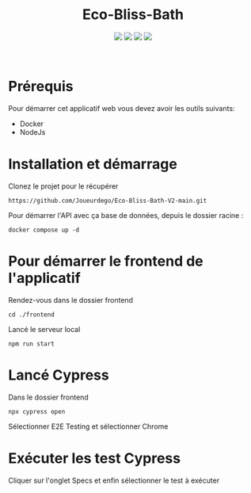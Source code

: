 <div align="center">

# Eco-Bliss-Bath
</div>

<p align="center">
    <img src="https://img.shields.io/badge/MariaDB-v11.7.2-blue">
    <img src="https://img.shields.io/badge/Symfony-v6.2-blue">
    <img src="https://img.shields.io/badge/Angular-v13.3.0-blue">
    <img src="https://img.shields.io/badge/docker--build-passing-brightgreen">
  <br><br><br>
</p>

# Prérequis
Pour démarrer cet applicatif web vous devez avoir les outils suivants:
- Docker
- NodeJs

# Installation et démarrage
Clonez le projet pour le récupérer
``` 
https://github.com/Joueurdego/Eco-Bliss-Bath-V2-main.git
```
Pour démarrer l'API avec ça base de données, depuis le dossier racine :
```
docker compose up -d
```
# Pour démarrer le frontend de l'applicatif
Rendez-vous dans le dossier frontend
```
cd ./frontend
```
Lancé le serveur local 
```
npm run start
```
# Lancé Cypress
Dans le dossier frontend
```
npx cypress open
```
Sélectionner E2E Testing et sélectionner Chrome
# Exécuter les test Cypress
Cliquer sur l'onglet Specs  et enfin sélectionner le test à exécuter  